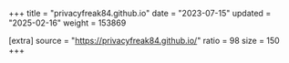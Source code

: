 +++
title = "privacyfreak84.github.io"
date = "2023-07-15"
updated = "2025-02-16"
weight = 153869

[extra]
source = "https://privacyfreak84.github.io/"
ratio = 98
size = 150
+++
